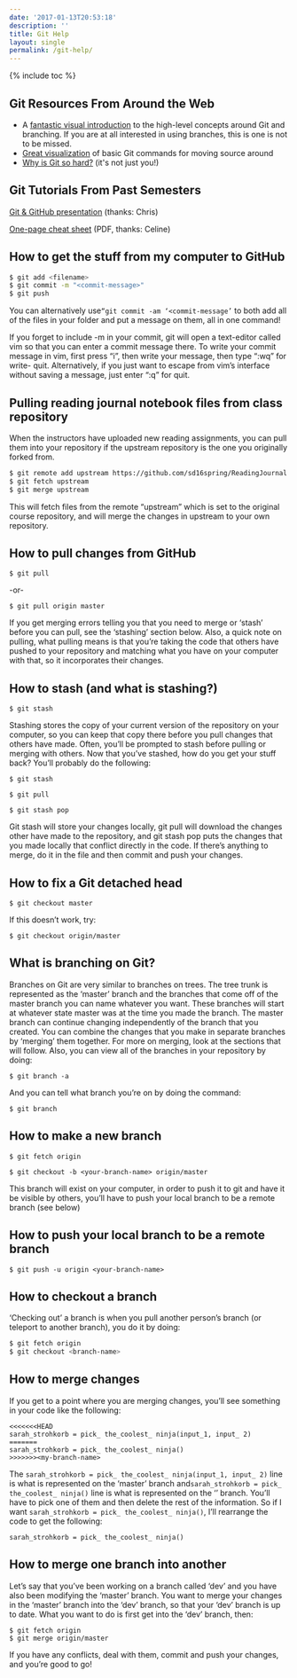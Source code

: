 ```yaml
---
date: '2017-01-13T20:53:18'
description: ''
title: Git Help
layout: single
permalink: /git-help/
---
```


{% include toc %}

## Git Resources From Around the Web

* A [fantastic visual introduction](http://pcottle.github.io/learnGitBranching/) to the high-level concepts around Git and branching. If you are at all interested in using branches, this is one is not to be missed.
* [Great visualization](http://www.ndpsoftware.com/git-cheatsheet.html#loc=workspace;) of basic Git commands for moving source around
* [Why is Git so hard?](http://merrigrove.blogspot.com/2014/02/why-heck-is-git-so-hard-places-model-ok.html) (it's not just you!)

## Git Tutorials From Past Semesters

[Git &amp; GitHub
presentation](https://docs.google.com/presentation/d/1NpeHiQKs-y2PKp_XrUgzhSSXXBrhTv5DHU4vjQoF99Y/edit?usp=sharing)
(thanks: Chris)

[One-page cheat sheet](https://training.github.com/kit/downloads/github-git-cheat-sheet.pdf) (PDF, thanks: Celine)

## How to get the stuff from my computer to GitHub

``` bash
$ git add <filename>
$ git commit -m "<commit-message>"
$ git push
```

You can alternatively use`“git commit -am ‘<commit-message’` to both add all
of the files in your folder and put a message on them, all in one command!

If you forget to include -m in your commit, git will open a text-editor called
vim so that you can enter a commit message there. To write your commit message
in vim, first press “i”, then write your message, then type “:wq” for write-
quit. Alternatively, if you just want to escape from vim’s interface without
saving a message, just enter “:q” for quit.

## Pulling reading journal notebook files from class repository

When the instructors have uploaded new reading assignments, you can pull them into your repository if the upstream repository is the one you originally forked from.

``` bash
$ git remote add upstream https://github.com/sd16spring/ReadingJournal
$ git fetch upstream
$ git merge upstream
```

This will fetch files from the remote “upstream” which is set to the original
course repository, and will merge the changes in upstream to your own
repository.


## How to pull changes from GitHub

`$ git pull`

-or-

`$ git pull origin master`

If you get merging errors telling you that you need to merge or ‘stash’ before
you can pull, see the ‘stashing’ section below. Also, a quick note on pulling,
what pulling means is that you’re taking the code that others have pushed to
your repository and matching what you have on your computer with that, so it
incorporates their changes.

## How to stash (and what is stashing?)

`$ git stash`

Stashing stores the copy of your current version of the repository on your
computer, so you can keep that copy there before you pull changes that others
have made. Often, you’ll be prompted to stash before pulling or merging with
others. Now that you’ve stashed, how do you get your stuff back? You’ll
probably do the following:

`$ git stash`

`$ git pull`

`$ git stash pop`

Git stash will store your changes locally, git pull will download the changes
other have made to the repository, and git stash pop puts the changes that you
made locally that conflict directly in the code. If there’s anything to merge,
do it in the file and then commit and push your changes.

## How to fix a Git detached head

`$ git checkout master`

If this doesn’t work, try:

`$ git checkout origin/master`


## What is branching on Git?

Branches on Git are very similar to branches on trees. The tree trunk is
represented as the ‘master’ branch and the branches that come off of the
master branch you can name whatever you want. These branches will start at
whatever state master was at the time you made the branch. The master branch
can continue changing independently of the branch that you created. You can
combine the changes that you make in separate branches by ‘merging’ them
together. For more on merging, look at the sections that will follow. Also,
you can view all of the branches in your repository by doing:

`$ git branch -a`

And you can tell what branch you’re on by doing the command:

`$ git branch`


## How to make a new branch

`$ git fetch origin`

`$ git checkout -b <your-branch-name> origin/master`

This branch will exist on your computer, in order to push it to git and have
it be visible by others, you’ll have to push your local branch to be a remote
branch (see below)


## How to push your local branch to be a remote branch

`$ git push -u origin <your-branch-name>`


## How to checkout a branch

‘Checking out’ a branch is when you pull another person’s branch (or teleport
to another branch), you do it by doing:

``` bash
$ git fetch origin
$ git checkout <branch-name>
```


## How to merge changes

If you get to a point where you are merging changes, you’ll see something in
your code like the following:

```
<<<<<<<HEAD
sarah_strohkorb = pick_ the_coolest_ ninja(input_1, input_ 2)
=======
sarah_strohkorb = pick_ the_coolest_ ninja()
>>>>>>><my-branch-name>
```

The `sarah_strohkorb = pick_ the_coolest_ ninja(input_1, input_ 2)` line is what
is represented on the ‘master’ branch and`sarah_strohkorb = pick_ the_coolest_ ninja()` line is what is represented on the ‘<my-branch-name>’ branch. You’ll have to pick one of them and then delete the rest of
the information. So if I want `sarah_strohkorb = pick_ the_coolest_ ninja()`,
I’ll rearrange the code to get the following:

```
sarah_strohkorb = pick_ the_coolest_ ninja()
```


## How to merge one branch into another

Let’s say that you’ve been working on a branch called ‘dev’ and you have also
been modifying the ‘master’ branch. You want to merge your changes in the
‘master’ branch into the ‘dev’ branch, so that your ‘dev’ branch is up to
date. What you want to do is first get into the ‘dev’ branch, then:

```
$ git fetch origin
$ git merge origin/master
```

If you have any conflicts, deal with them, commit and push your changes, and
you’re good to go!
